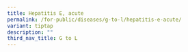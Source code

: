 ```yaml
---
title: Hepatitis E, acute
permalink: /for-public/diseases/g-to-l/hepatitis-e-acute/
variant: tiptap
description: ""
third_nav_title: G to L
---
```

